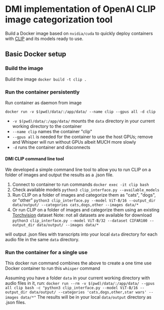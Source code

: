 # DMI implementation of OpenAI CLIP image categorization tool
Build a Docker image based on `nvidia/cuda` to quickly deploy containers with 
[CLIP](https://github.com/openai/CLIP) and its models ready to use.

## Basic Docker setup
### Build the image
Build the image
`docker build -t clip .`
### Run the container persistently 
Run container as daemon from image

`docker run -v $(pwd)/data/:/app/data/ --name clip --gpus all -d clip`
-  `-v $(pwd)/data/:/app/data/` mounts the `data` directory in your current working directory to the container
- `--name clip` names the container "clip"
- `--gpus all` is needed for the container to use the host GPUs; remove and Whisper will run without GPUs albeit MUCH more slowly
- `-d` runs the container and disconnects

#### DMI CLIP command line tool
We developed a simple command line tool to allow you to run CLIP on a folder of images and output the results as a .json file.
1. Connect to container to run commands
`docker exec -it clip bash`
2. Check available models
`python3 clip_interface.py --available_models`
3. Run CLIP on a folder of images and categorize them as "cats", "dogs", or "other"
`python3 clip_interface.py --model ViT-B/16 --output_dir data/output/ --categories cats,dogs,other --images data/*`
4. Or run CLIP on a folder of images and categorize them using an existing [Torchvision](https://pytorch.org/vision/stable/datasets.html) dataset
Note: not all datasets are available for download
`python3 clip_interface.py --model ViT-B/32 --dataset CIFAR100 --output_dir data/output/ --images data/*`

will output .json files with transcripts into your local `data` directory for each audio file in the same `data` directory.

### Run the container for a single use
This docker run command combines the above to create a one time use Docker container to run this `whisper` command

Assuming you have a folder `data` in your current working directory with audio files in it, run:
`docker run --rm -v $(pwd)/data/:/app/data/ --gpus all clip bash -c "python3 clip_interface.py --model ViT-B/16 --output_dir data/output/ --categories 'cats,dogs,other,star wars' --images data/*"`
The results will be in your local `data/output` directory as .json files.
